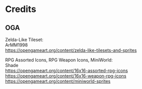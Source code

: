 # Credits

## OGA 

Zelda-Like Tileset:  
ArMM1998  
https://opengameart.org/content/zelda-like-tilesets-and-sprites  

RPG Assorted Icons, RPG Weapon Icons, MiniWorld:  
Shade  
https://opengameart.org/content/16x16-assorted-rpg-icons  
https://opengameart.org/content/16x16-weapon-rpg-icons  
https://opengameart.org/content/miniworld-sprites  
